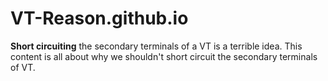 # VT-Reason.github.io
<strong>Short circuiting</strong> the secondary terminals of a VT is a terrible idea. This content is all about why we shouldn't short circuit the secondary terminals of VT.
